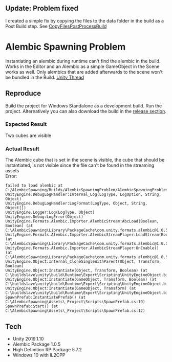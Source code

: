 ## Update: Problem fixed

I created a simple fix by copying the files to the data folder in the build as a Post Build step. See [CopyFilesPostProcessBuild](./Assets/_Project/Scripts/Editor/CopyFilesPostProcessBuild.cs)

# Alembic Spawning Problem

Instantiating an alembic during runtime can't find the alembic in the build. Works in the Editor and an Alembic as a simple GameObject in the Scene works as well. Only alembics that are added afterwards to the scene won't be bundled in the Build. [Unity Thread](https://forum.unity.com/threads/missing-alembic-streaming-assets.635320/#post-4771649)

## Reproduce

Build the project for Windows Standalone as a development build. Run the project. Alternatively you can also download the build in the [release section](https://github.com/JohannesDeml/UnityAlembicSpawningError/releases/).

### Expected Result
Two cubes are visible

### Actual Result
The Alembic cube that is set in the scene is visible, the cube that should be instantiated, is not visible since the file can't be found in the streaming assets  
Error:  
```
failed to load alembic at C:/AlembicSpawning/Builds/AlembicSpawningProblem/AlembicSpawningProblem_Data/StreamingAssets\Assets/_Project/Meshes/Cube.abc
UnityEngine.DebugLogHandler:Internal_Log(LogType, LogOption, String, Object)
UnityEngine.DebugLogHandler:LogFormat(LogType, Object, String, Object[])
UnityEngine.Logger:Log(LogType, Object)
UnityEngine.Debug:LogError(Object)
UnityEngine.Formats.Alembic.Importer.AlembicStream:AbcLoad(Boolean, Boolean) (at C:\AlembicSpawning\Library\PackageCache\com.unity.formats.alembic@1.0.5\Runtime\Scripts\Importer\AlembicStream.cs:149)
UnityEngine.Formats.Alembic.Importer.AlembicStreamPlayer:LoadStream(Boolean) (at C:\AlembicSpawning\Library\PackageCache\com.unity.formats.alembic@1.0.5\Runtime\Scripts\Importer\AlembicStreamPlayer.cs:75)
UnityEngine.Formats.Alembic.Importer.AlembicStreamPlayer:OnEnable() (at C:\AlembicSpawning\Library\PackageCache\com.unity.formats.alembic@1.0.5\Runtime\Scripts\Importer\AlembicStreamPlayer.cs:137)
UnityEngine.Object:Internal_CloneSingleWithParent(Object, Transform, Boolean)
UnityEngine.Object:Instantiate(Object, Transform, Boolean) (at C:\buildslave\unity\build\Runtime\Export\Scripting\UnityEngineObject.bindings.cs:255)
UnityEngine.Object:Instantiate(GameObject, Transform, Boolean) (at C:\buildslave\unity\build\Runtime\Export\Scripting\UnityEngineObject.bindings.cs:291)
UnityEngine.Object:Instantiate(GameObject, Transform) (at C:\buildslave\unity\build\Runtime\Export\Scripting\UnityEngineObject.bindings.cs:286)
SpawnPrefab:InstantiatePrefab() (at C:\AlembicSpawning\Assets\_Project\Scripts\SpawnPrefab.cs:19)
SpawnPrefab:Start() (at C:\AlembicSpawning\Assets\_Project\Scripts\SpawnPrefab.cs:12)
```

## Tech

* Unity 2019.1.10
* Alembic Package 1.0.5
* High Definition RP Package 5.7.2
* Windows 10 with IL2CPP
